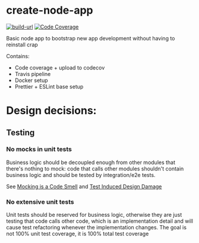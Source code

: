 # create-node-app
[![build-url][build-url-svg]][build-url]
[![Code Coverage][coverage-badge]][coverage]

Basic node app to bootstrap new app development without having to reinstall crap

Contains:
- Code coverage + upload to codecov
- Travis pipeline
- Docker setup
- Prettier + ESLint base setup


# Design decisions:

## Testing
### No mocks in unit tests
Business logic should be decoupled enough from other modules that there's nothing to mock: code that calls other modules shouldn't contain business logic and should be tested by integration/e2e tests.

See [Mocking is a Code Smell](https://medium.com/javascript-scene/mocking-is-a-code-smell-944a70c90a6a) 
and [Test Induced Design Damage](https://enterprisecraftsmanship.com/2015/06/29/test-induced-design-damage-or-why-tdd-is-so-painful/)

### No extensive unit tests
Unit tests should be reserved for business logic, otherwise they are just testing 
that code calls other code, which is an implementation detail and will cause test refactoring whenever the implementation changes.
The goal is not 100% unit test coverage, it is 100% total test coverage


[build-url]: https://travis-ci.org/kraftman/create-node-app
[build-url-svg]: https://travis-ci.org/kraftman/create-node-app.svg?branch=master
[coverage-badge]: https://img.shields.io/codecov/c/github/kraftman/create-node-app.svg?style=flat-square
[coverage]: https://codecov.io/github/kraftman/create-node-app
